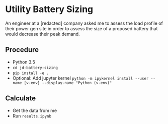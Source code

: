 # Utility Battery Sizing

An engineer at a [redacted] company asked me to assess the load profile of their power gen site in order to assess the
size of a proposed battery that would decrease their peak demand. 

## Procedure

- Python 3.5
- `cd jd-battery-sizing`
- `pip install -e .`
- Optional: Add jupyter kernel `python -m ipykernel install --user --name [v-env] --display-name "Python (v-env)"`

## Calculate

- Get the data from me
- Run `results.ipynb`
